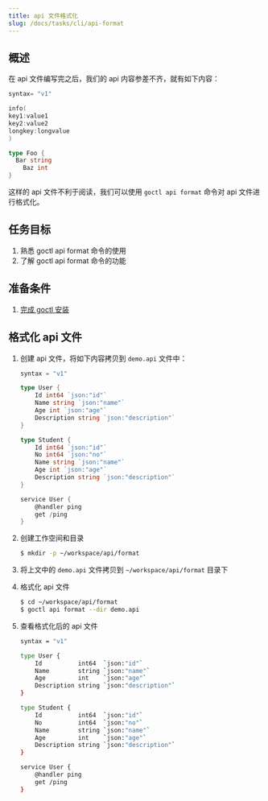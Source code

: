 ```yaml
---
title: api 文件格式化
slug: /docs/tasks/cli/api-format
---
```


## 概述

在 api 文件编写完之后，我们的 api 内容参差不齐，就有如下内容：

```go
syntax= "v1"

info(
key1:value1
key2:value2
longkey:longvalue
)

type Foo {
  Bar string
    Baz int
}
```

这样的 api 文件不利于阅读，我们可以使用 `goctl api format` 命令对 api 文件进行格式化。

## 任务目标

1. 熟悉 goctl api format 命令的使用
1. 了解 goctl api format 命令的功能

## 准备条件

1. <a href="/docs/tasks/installation/goctl" target="_blank">完成 goctl 安装</a>

## 格式化 api 文件

1. 创建 api 文件，将如下内容拷贝到 `demo.api` 文件中：

    ```go
    syntax = "v1"

    type User {
        Id int64 `json:"id"`
        Name string `json:"name"`
        Age int `json:"age"`
        Description string `json:"description"`
    }

    type Student {
        Id int64 `json:"id"`
        No int64 `json:"no"`
        Name string `json:"name"`
        Age int `json:"age"`
        Description string `json:"description"`
    }

    service User {
        @handler ping
        get /ping
    }
    ```

1. 创建工作空间和目录

    ```bash
    $ mkdir -p ~/workspace/api/format
    ```

1. 将上文中的 `demo.api` 文件拷贝到 `~/workspace/api/format` 目录下

1. 格式化 api 文件

    ```bash
    $ cd ~/workspace/api/format
    $ goctl api format --dir demo.api
    ```

1. 查看格式化后的 api 文件

    ```bash
    syntax = "v1"

    type User {
        Id          int64  `json:"id"`
        Name        string `json:"name"`
        Age         int    `json:"age"`
        Description string `json:"description"`
    }

    type Student {
        Id          int64  `json:"id"`
        No          int64  `json:"no"`
        Name        string `json:"name"`
        Age         int    `json:"age"`
        Description string `json:"description"`
    }

    service User {
        @handler ping
        get /ping
    }
    ```